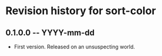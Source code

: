 # Revision history for sort-color

## 0.1.0.0 -- YYYY-mm-dd

* First version. Released on an unsuspecting world.
